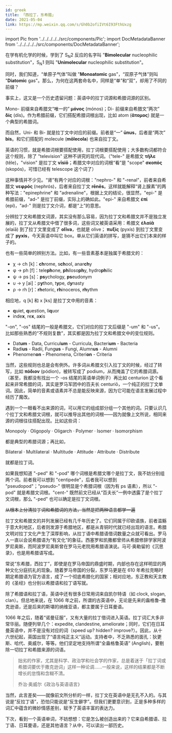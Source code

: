 ```yaml
---
id: greek
title: 「西拉丁，东希腊」
date: 2021-05-04
link: https://mp.weixin.qq.com/s/Gh0b2ofiIVt6I93FthUxzg
---
```


import Pic from '../../../../../src/components/Pic';
import DocMetadataBanner from '../../../../../src/components/DocMetadataBanner';

<DocMetadataBanner frontMatter={frontMatter} />

在学有机化学的时候，学到了 S<sub>N</sub>2 反应的名字叫 "**Bimolecular** nucleophilic substitution"，S<sub>N</sub>1 则叫 "**Unimolecular** nucleophilic substitution"。

同时，我们知道，“单原子气体”叫做 "**Monoatomic** gas"，“双原子气体”则叫 "**Diatomic** gas"。那么，为何在这两套命名中，同样是“单”和“双”，却用了不同的前缀？

事实上，这又是一个历史遗留问题：英语中的拉丁词源和希腊词源的区别。

Mono- 前缀来自希腊文“唯一的” **μόνος** (mónos)；Di- 前缀来自希腊文“两次” **δίς** (dís)。作为希腊前缀，它们搭配希腊词根出现，比如 atom (**ἄτομος**) 就是一个典型的希腊词。

而自然，Uni- 和 Bi- 就是拉丁文中对应的前缀。前者是“一” **ūnus**，后者是“两次” **bis**。和它们搭配的 molecule (**mōlecola**) 也来自拉丁文。

英语的习惯，就是希腊词根要搭配使用，拉丁词根要搭配使用；大多数构词都符合这个规则，除了 "television" 这种不讲究的现代词。（"tele-" 是希腊文 **τῆλε** (têle)，"vision" 是拉丁文 **vīsiō**；希腊文中对应的词根“看”是 "scope" **σκοπός** (skopós)，可惜已经有 telescope 这个词了）

这种事情并不少见。“肾”有两个对应的词根："nephro-" 和 "-renal"，前者来自希腊文 **νεφρός** (nephrós)，后者来自拉丁文 **rēnēs**。这样就能解释“肾上腺素”的两种写法："epinephrine" 和 "adrenaline"，根据上文的结论，很显然，"epi-" 是希腊前缀，"ad-" 是拉丁前缀，实际上的确如此。"epi-" 来自希腊文 **ἐπί** (epí)，"ad-" 则是拉丁文介词，都是“上”的意思。

<Pic src="/zh-Hans/img/docs/Humanities/greek/JGibibkelET6ibIHm8IK7MMQwJbXIKIFxzIicG4PswScthSRNgiboZxY4qqBQAHMgaFuQMHTz8D2icFibFiaWQnHibljVGA.jpeg" />

分辨拉丁文和希腊文词源，其实没有那么容易，因为拉丁文和希腊文并不是独立发展的，拉丁文从希腊文中借了很多词，这些词又被英语采用：希腊文 **ἐλαίᾱ** (elaíā) 到了拉丁文里变成了 **olīva**，也就是 olive； **πυξίς** (pyxís) 到拉丁文里变成了 **pyxis**，今天英语中叫它 box。单从它们英语的拼写，是猜不出它们本来的样子的。

也有一些简单的辨别方法。比如，有一些音素基本是独属于希腊文的：

- χ → ch [k]：**ch**rome, s**ch**ool, anar**ch**y
- φ → ph [f]：tele**ph**one, **ph**iloso**ph**y, hydro**ph**ilic
- ψ → ps [s]：**ps**ychology, **ps**eudonym
- υ → y [ai]：p**y**thon, t**y**pe, d**y**nasty
- ρ → rh [r]：**rh**etoric, **rh**inoceros, **rh**ythm

相应地，q [k] 和 x [ks] 是拉丁文中用的音素：

- **q**uiet, **q**uestion, li**q**uor
- inde**x**, re**x**, a**x**is

"-on", "-os" 结尾的一般是希腊文，它们对应的拉丁文后缀是 "-um" 和 "-us"。比如那些熟悉的“不规则复数”，其实都是因为拉丁文和希腊文中的变位规则。

- Dat**um** - Data, Curricul**um** - Curricula, Bacteri**um** - Bacteria
- Radi**us** - Radii, Fung**us** - Fungi, Alumn**us** - Alumni
- Phenomen**on** - Phenomena, Criteri**on** - Criteria

当然，这些规则也总是会有例外。许多词从希腊文引入拉丁文的时候，经过了转写，比如 **πόδιον** (pódion)，被转写成了 podium，从而掩盖了它的希腊词源。（甚至，我都没有找出一个 -os 结尾的英语单词例子）再比如 centurion 这个看起来非常希腊的词，其实是罗马军团中的百夫长 centuriō，一个纯正的拉丁文单词。因此，简单的音素或语素并不总是能反映来源，因为它可能在语言发展过程中经历了魔改。

遇到一个一眼看不出来源的词，可以用它的组成部分组一个其他的词。只要认识几个拉丁文和希腊文词根，就可以推导出其他的词根——因为就像上文所说，相同来源的词根往往搭配出现。比如这些词：

Monopoly · Oligopoly · Oligarch · Polymer · Isomer · Isomorphism

都是典型的希腊词源；再比如，

Bilateral · Multilateral · Multitude · Attitude · Attribute · Distribute

就都是拉丁词。

如果我想知道 "-ped" 和 "-pod" 哪个词根是希腊文哪个是拉丁文，我不妨分别组两个词。前者我可以想到 "centipede"，后者我可以想到 "pseudopod"；"pseudo-" 很明显是个希腊词根（因为有 ps 语素），所以 "-pod" 就是希腊文词根。"cent-" 既然前文已经从“百夫长”一例中透露了是个拉丁文词根，那么 "-ped" 也可以确定是拉丁文词根。

~~从根本上分清拉丁词和希腊词的方法，当然是把两种语言都学一遍~~

拉丁文和希腊文的并列发展已经有几千年历史了。它们同属于印欧语族，前者滥觞于意大利地区，后者则发源于希腊地区，都是从青铜时代就已经出现的语言。希腊文明对拉丁文化产生了深厚影响，从拉丁语中希腊语借词数量之众就可看出。罗马人一直以会说希腊语为“有文化”的象征。西塞罗和凯撒都曾师从希腊修辞学家阿波罗尼奥斯，而阿波罗尼奥斯曾在罗马元老院用希腊语演说。马可·奥勒留的《沉思录》，也是用希腊语写成。

<Pic src="/zh-Hans/img/docs/Humanities/greek/JGibibkelET6ibIHm8IK7MMQwJbXIKIFxzITy5AXz6iaiaakpicia1ZvMIibYHcy8ScE6OIOxVkY5MGmsXZcXHbAtrSUGA.png" />

常说“东希腊，西拉丁”，即使是在罗马帝国的鼎盛时期，内部也存在这样明显的两种文化分庭抗礼的现象。随着罗马帝国的分裂，东罗马更是在 610 年希拉克略时期定希腊语为官方语言，成了一个彻底希腊化的国家；相对应地，东正教和天主教的《圣经》也分别以希腊语和拉丁语写就。

<Pic src="/zh-Hans/img/docs/Humanities/greek/JGibibkelET6ibIHm8IK7MMQwJbXIKIFxzIy4RnZLwdzO2ahXEcqVmpIp0nZibTYz195C5KLDLPVDFv578FZJWTvdw.png" />

除了希腊语和拉丁语，英语中还有很多日常用词来自凯尔特语（如 clock, slogan, clan）。但总地来说，在 1066 年之前，所谓的古英语中，无论是先来的盎格鲁–撒克逊语，还是后来的斯堪的纳维亚语，都主要属于日耳曼语。

1066 年之后，随着“诺曼征服”，又有大量的拉丁借词进入英语。拉丁词汇大多非常华丽。随便列举几个：expedite, clandestine, ameliorate；同时，它们在日耳曼英语中，并不是没有对应的词（speed up? hidden? improve?）。因此，从十六世纪起，英国出现了“语言纯正主义”运动。支持者中，不乏熟悉的面孔：狄更斯、哈代、奥威尔，等等。他们坚定地支持所谓“全盎格鲁英语” (Anglish)，要剔除一切拉丁和希腊来源的词语。

> 拙劣的作家，尤其是科学、政治学和社会学的作家，总是着迷于「拉丁词或希腊词要优于撒克逊词」这样一种论调……一般来说，这样的结果都是不断增长的怠惰和含糊不清。
>
> 乔治·奥威尔《政治与英语语言》

当然，此言差矣——就像前文所分析的一样，拉丁文在英语中是无孔不入的。与其说是“反拉丁语”，恐怕只能说是“反生僻字”。但我们更要意识到，正是多种多样的词汇中蕴含的微妙情感差别，赋予了英语丰富的表达力。

下次，看到一个英语单词，不妨想想：它是怎么被创造出来的？它来自希腊语、拉丁语、日耳曼语，还是其他语言？从中，可以读出一部历史。
